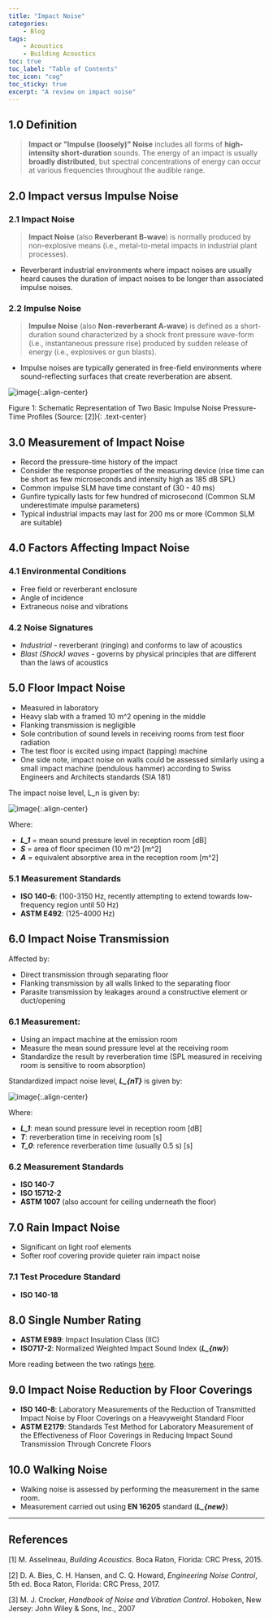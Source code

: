 ```yaml
---
title: "Impact Noise"
categories:
    - Blog
tags:
    - Acoustics
    - Building Acoustics
toc: true
toc_label: "Table of Contents"
toc_icon: "cog"
toc_sticky: true
excerpt: "A review on impact noise"
---
```


## 1.0 Definition
> **Impact or "Impulse (loosely)" Noise** includes all forms of **high-intensity short-duration** sounds. The energy of an impact is usually **broadly distributed**, but spectral concentrations of energy can occur at various frequencies throughout the audible range.  

## 2.0 Impact versus Impulse Noise
### 2.1 Impact Noise
> **Impact Noise** (also **Reverberant B-wave**) is normally produced by non-explosive means (i.e., metal-to-metal impacts in industrial plant processes).

- Reverberant industrial environments where impact noises are usually heard causes the duration of impact noises to be longer than associated impulse noises.  

### 2.2 Impulse Noise
> **Impulse Noise** (also **Non-reverberant A-wave**) is defined as a short-duration sound characterized by a shock front pressure wave-form (i.e., instantaneous pressure rise) produced by sudden release of energy (i.e., explosives or gun blasts). 

- Impulse noises are typically generated in free-field environments where sound-reflecting surfaces that create reverberation are absent. 

![image](https://user-images.githubusercontent.com/79191009/179966250-f13429d8-828f-45fa-82bd-68a2d1e1bf43.png){:.align-center}

Figure 1: Schematic Representation of Two Basic Impulse Noise Pressure-Time Profiles (Source: [2]){: .text-center}
 
## 3.0 Measurement of Impact Noise
- Record the pressure-time history of the impact 
- Consider the response properties of the measuring device (rise time can be short as few microseconds and intensity high as 185 dB SPL) 
- Common impulse SLM have time constant of (30 - 40 ms) 
- Gunfire typically lasts for few hundred of microsecond (Common SLM underestimate impulse parameters) 
- Typical industrial impacts may last for 200 ms or more (Common SLM are suitable) 

## 4.0 Factors Affecting Impact Noise
### 4.1 Environmental Conditions
- Free field or reverberant enclosure 
- Angle of incidence 
- Extraneous noise and vibrations 

### 4.2 Noise Signatures
- *Industrial* - reverberant (ringing) and conforms to law of acoustics 
- *Blast (Shock) waves* - governs by physical principles that are different than the laws of acoustics 

## 5.0 Floor Impact Noise
- Measured in laboratory 
- Heavy slab with a framed 10 m^2 opening in the middle 
- Flanking transmission is negligible 
- Sole contribution of sound levels in receiving rooms from test floor radiation 
- The test floor is excited using impact (tapping) machine 
- One side note, impact noise on walls could be assessed similarly using a small impact machine (pendulous hammer) according to Swiss Engineers and Architects standards (SIA 181) 

The impact noise level, L_n is given by:

![image](https://user-images.githubusercontent.com/79191009/179967268-ec4fc320-3238-4858-ba2f-226923fd850f.png){:.align-center}

Where:
  - ***L_1*** = mean sound pressure level in reception room [dB]
  - ***S*** = area of floor specimen (10 m^2) [m^2]
  - ***A*** = equivalent absorptive area in the reception room [m^2]

### 5.1 Measurement Standards
- **ISO 140-6**: (100-3150 Hz, recently attempting to extend towards low-frequency region until 50 Hz) 
- **ASTM E492**: (125-4000 Hz) 

## 6.0 Impact Noise Transmission
Affected by: 
- Direct transmission through separating floor 
- Flanking transmission by all walls linked to the separating floor 
- Parasite transmission by leakages around a constructive element or duct/opening 

### 6.1 Measurement:
- Using an impact machine at the emission room 
- Measure the mean sound pressure level at the receiving room 
- Standardize the result by reverberation time (SPL measured in receiving room is sensitive to room absorption) 

Standardized impact noise level, ***L_{nT}*** is given by: 

![image](https://user-images.githubusercontent.com/79191009/179968167-74c65745-6b07-404a-b7bf-3fbf6b061221.png){:.align-center}

Where: 
- ***L_1***: mean sound pressure level in reception room [dB] 
- ***T***: reverberation time in receiving room [s] 
- ***T_0***: reference reverberation time (usually 0.5 s) [s] 

### 6.2 Measurement Standards
- **ISO 140-7** 
- **ISO 15712-2** 
- **ASTM 1007** (also account for ceiling underneath the floor) 

## 7.0 Rain Impact Noise
- Significant on light roof elements 
- Softer roof covering provide quieter rain impact noise 

### 7.1 Test Procedure Standard
- **ISO 140-18**

## 8.0 Single Number Rating
- **ASTM E989**: Impact Insulation Class (IIC) 
- **ISO717-2**: Normalized Weighted Impact Sound Index (***L_{nw}***) 

More reading between the two ratings [here](https://nrc-publications.canada.ca/eng/view/accepted/?id=b23a5bb8-d638-4bf6-b50f-0bba06348410).

## 9.0 Impact Noise Reduction by Floor Coverings
- **ISO 140-8**: Laboratory Measurements of the Reduction of Transmitted Impact Noise by Floor Coverings on a Heavyweight Standard Floor 
- **ASTM E2179**: Standards Test Method for Laboratory Measurement of the Effectiveness of Floor Coverings in Reducing Impact Sound Transmission Through Concrete Floors 

## 10.0 Walking Noise
- Walking noise is assessed by performing the measurement in the same room. 
- Measurement carried out using **EN 16205** standard (***L_{new}***) 


---
## References
[1] M. Asselineau, *Building Acoustics*. Boca Raton, Florida: CRC Press, 2015.

[2] D. A. Bies, C. H. Hansen, and C. Q. Howard, *Engineering Noise Control*, 5th ed. Boca Raton, Florida: CRC Press, 2017.

[3] M. J. Crocker, *Handbook of Noise and Vibration Control*. Hoboken, New Jersey: John Wiley & Sons, Inc., 2007
